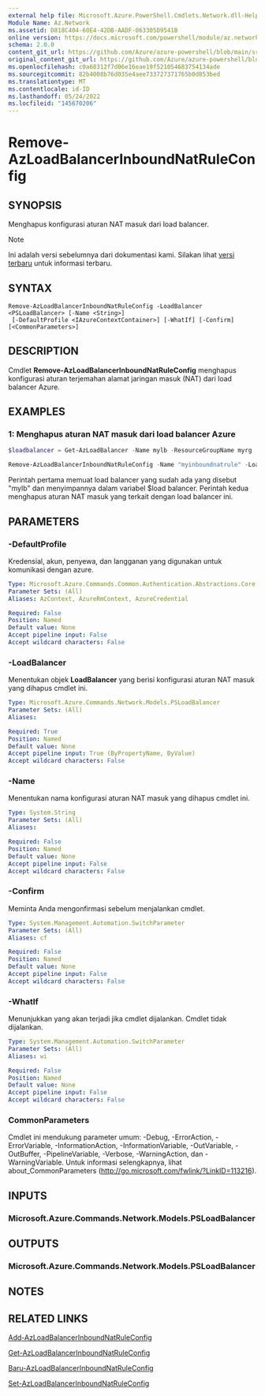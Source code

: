```yaml
---
external help file: Microsoft.Azure.PowerShell.Cmdlets.Network.dll-Help.xml
Module Name: Az.Network
ms.assetid: D818C404-60E4-42DB-AADF-063305D9541B
online version: https://docs.microsoft.com/powershell/module/az.network/remove-azloadbalancerinboundnatruleconfig
schema: 2.0.0
content_git_url: https://github.com/Azure/azure-powershell/blob/main/src/Network/Network/help/Remove-AzLoadBalancerInboundNatRuleConfig.md
original_content_git_url: https://github.com/Azure/azure-powershell/blob/main/src/Network/Network/help/Remove-AzLoadBalancerInboundNatRuleConfig.md
ms.openlocfilehash: c0a68312f7d06e16eae19f521054683754134ade
ms.sourcegitcommit: 82b4008b76d035e4aee733727371765b0d853bed
ms.translationtype: MT
ms.contentlocale: id-ID
ms.lasthandoff: 05/24/2022
ms.locfileid: "145670206"
---
```

# Remove-AzLoadBalancerInboundNatRuleConfig

## SYNOPSIS
Menghapus konfigurasi aturan NAT masuk dari load balancer.

> [!NOTE]
>Ini adalah versi sebelumnya dari dokumentasi kami. Silakan lihat [versi terbaru](/powershell/module/az.network/remove-azloadbalancerinboundnatruleconfig) untuk informasi terbaru.

## SYNTAX

```
Remove-AzLoadBalancerInboundNatRuleConfig -LoadBalancer <PSLoadBalancer> [-Name <String>]
 [-DefaultProfile <IAzureContextContainer>] [-WhatIf] [-Confirm] [<CommonParameters>]
```

## DESCRIPTION
Cmdlet **Remove-AzLoadBalancerInboundNatRuleConfig** menghapus konfigurasi aturan terjemahan alamat jaringan masuk (NAT) dari load balancer Azure.

## EXAMPLES

### 1: Menghapus aturan NAT masuk dari load balancer Azure
```powershell
$loadbalancer = Get-AzLoadBalancer -Name mylb -ResourceGroupName myrg

Remove-AzLoadBalancerInboundNatRuleConfig -Name "myinboundnatrule" -LoadBalancer $loadbalancer
```

Perintah pertama memuat load balancer yang sudah ada yang disebut "mylb" dan menyimpannya dalam variabel $load balancer. Perintah kedua menghapus aturan NAT masuk yang terkait dengan load balancer ini.

## PARAMETERS

### -DefaultProfile
Kredensial, akun, penyewa, dan langganan yang digunakan untuk komunikasi dengan azure.

```yaml
Type: Microsoft.Azure.Commands.Common.Authentication.Abstractions.Core.IAzureContextContainer
Parameter Sets: (All)
Aliases: AzContext, AzureRmContext, AzureCredential

Required: False
Position: Named
Default value: None
Accept pipeline input: False
Accept wildcard characters: False
```

### -LoadBalancer
Menentukan objek **LoadBalancer** yang berisi konfigurasi aturan NAT masuk yang dihapus cmdlet ini.

```yaml
Type: Microsoft.Azure.Commands.Network.Models.PSLoadBalancer
Parameter Sets: (All)
Aliases:

Required: True
Position: Named
Default value: None
Accept pipeline input: True (ByPropertyName, ByValue)
Accept wildcard characters: False
```

### -Name
Menentukan nama konfigurasi aturan NAT masuk yang dihapus cmdlet ini.

```yaml
Type: System.String
Parameter Sets: (All)
Aliases:

Required: False
Position: Named
Default value: None
Accept pipeline input: False
Accept wildcard characters: False
```

### -Confirm
Meminta Anda mengonfirmasi sebelum menjalankan cmdlet.

```yaml
Type: System.Management.Automation.SwitchParameter
Parameter Sets: (All)
Aliases: cf

Required: False
Position: Named
Default value: None
Accept pipeline input: False
Accept wildcard characters: False
```

### -WhatIf
Menunjukkan yang akan terjadi jika cmdlet dijalankan. Cmdlet tidak dijalankan.

```yaml
Type: System.Management.Automation.SwitchParameter
Parameter Sets: (All)
Aliases: wi

Required: False
Position: Named
Default value: None
Accept pipeline input: False
Accept wildcard characters: False
```

### CommonParameters
Cmdlet ini mendukung parameter umum: -Debug, -ErrorAction, -ErrorVariable, -InformationAction, -InformationVariable, -OutVariable, -OutBuffer, -PipelineVariable, -Verbose, -WarningAction, dan -WarningVariable. Untuk informasi selengkapnya, lihat about_CommonParameters (http://go.microsoft.com/fwlink/?LinkID=113216).

## INPUTS

### Microsoft.Azure.Commands.Network.Models.PSLoadBalancer

## OUTPUTS

### Microsoft.Azure.Commands.Network.Models.PSLoadBalancer

## NOTES

## RELATED LINKS

[Add-AzLoadBalancerInboundNatRuleConfig](./Add-AzLoadBalancerInboundNatRuleConfig.md)

[Get-AzLoadBalancerInboundNatRuleConfig](./Get-AzLoadBalancerInboundNatRuleConfig.md)

[Baru-AzLoadBalancerInboundNatRuleConfig](./New-AzLoadBalancerInboundNatRuleConfig.md)

[Set-AzLoadBalancerInboundNatRuleConfig](./Set-AzLoadBalancerInboundNatRuleConfig.md)


